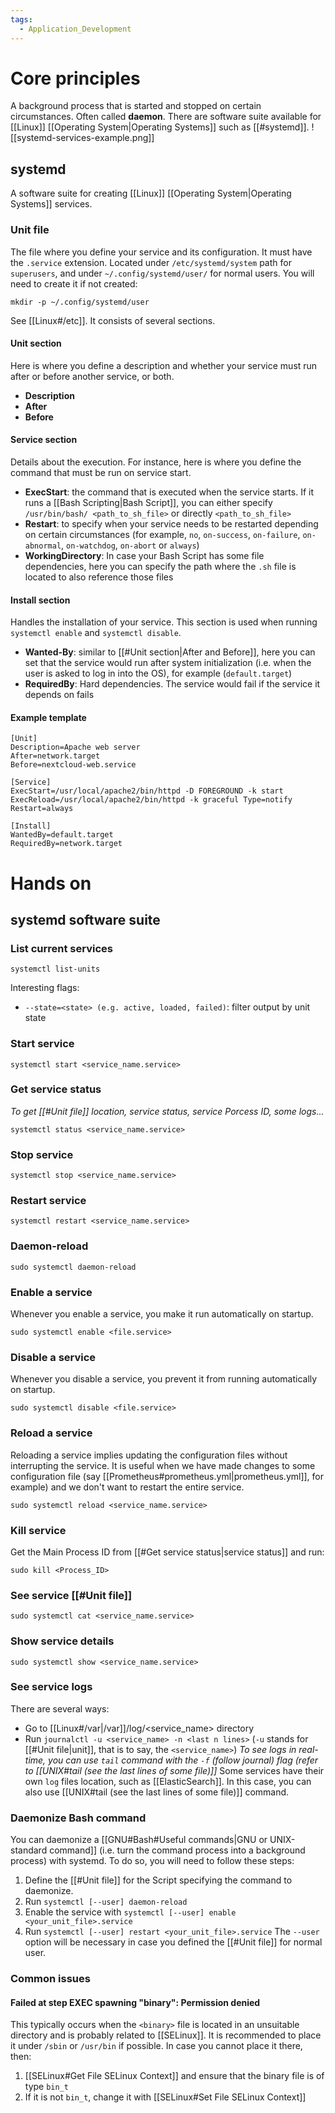 ```yaml
---
tags:
  - Application_Development
---
```

# Core principles
A background process that is started and stopped on certain circumstances. Often called **daemon**.
There are software suite available for [[Linux]] [[Operating System|Operating Systems]] such as [[#systemd]].
![[systemd-services-example.png]]
## systemd
A software suite for creating [[Linux]] [[Operating System|Operating Systems]] services.
### Unit file
The file where you define your service and its configuration. It must have the ```.service``` extension.
Located under ```/etc/systemd/system``` path for ```superusers```, and under ```~/.config/systemd/user/``` for normal users. You will need to create it if not created:
```shell
mkdir -p ~/.config/systemd/user
```
See [[Linux#/etc]].
It consists of several sections.
#### Unit section
Here is where you define a description and whether your service must run after or before another service, or both.
- **Description**
- **After**
- **Before**
#### Service section
Details about the execution. For instance, here is where you define the command that must be run on service start.
- **ExecStart**: the command that is executed when the service starts. If it runs a [[Bash Scripting|Bash Script]], you can either specify ```/usr/bin/bash/ <path_to_sh_file>``` or directly ```<path_to_sh_file>```
- **Restart**: to specify when your service needs to be restarted depending on certain circumstances (for example, ```no```, ```on-success```, ```on-failure```, ```on-abnormal```, ```on-watchdog```, ```on-abort``` or ```always```)
- **WorkingDirectory**: In case your Bash Script has some file dependencies, here you can specify the path where the ```.sh``` file is located to also reference those files
#### Install section
Handles the installation of your service. This section is used when running ```systemctl enable``` and ```systemctl disable```.
- **Wanted-By**: similar to [[#Unit section|After and Before]], here you can set that the service would run after system initialization (i.e. when the user is asked to log in into the OS), for example (```default.target```)
- **RequiredBy**: Hard dependencies. The service would fail if the service it depends on fails
#### Example template
```
[Unit]
Description=Apache web server
After=network.target
Before=nextcloud-web.service

[Service]
ExecStart=/usr/local/apache2/bin/httpd -D FOREGROUND -k start ExecReload=/usr/local/apache2/bin/httpd -k graceful Type=notify Restart=always 

[Install]
WantedBy=default.target
RequiredBy=network.target
```
# Hands on
## systemd software suite
### List current services
```shell
systemctl list-units
```
Interesting flags:
- `--state=<state> (e.g. active, loaded, failed)`: filter output by unit state
### Start service
```shell
systemctl start <service_name.service>
```
### Get service status
_To get [[#Unit file]] location, service status, service Porcess ID, some logs..._
```shell
systemctl status <service_name.service>
```
### Stop service
```shell
systemctl stop <service_name.service>
```
### Restart service
```shell
systemctl restart <service_name.service>
```
### Daemon-reload
```shell
sudo systemctl daemon-reload
```
### Enable a service
Whenever you enable a service, you make it run automatically on startup.
```shell
sudo systemctl enable <file.service>
```
### Disable a service
Whenever you disable a service, you prevent it from running automatically on startup.
```shell
sudo systemctl disable <file.service>
```
### Reload a service
Reloading a service implies updating the configuration files without interrupting the service. It is useful when we have made changes to some configuration file (say [[Prometheus#prometheus.yml|prometheus.yml]], for example) and we don't want to restart the entire service.
```shell
sudo systemctl reload <service_name.service>
```
### Kill service
Get the Main Process ID from [[#Get service status|service status]] and run:
```shell
sudo kill <Process_ID>
```
### See service [[#Unit file]]
```shell
sudo systemctl cat <service_name.service>
```
### Show service details
```shell
sudo systemctl show <service_name.service>
```
### See service logs
There are several ways:
- Go to [[Linux#/var|/var]]/log/<service_name> directory
- Run `journalctl -u <service_name> -n <last n lines>` (`-u` stands for [[#Unit file|unit]], that is to say, the `<service_name>`)
_To see logs in real-time, you can use `tail` command with the `-f` (follow journal) flag (refer to [[UNIX#tail (see the last lines of some file)]]_
Some services have their own `log` files location, such as [[ElasticSearch]]. In this case, you can also use [[UNIX#tail (see the last lines of some file)]] command.
### Daemonize Bash command
You can daemonize a [[GNU#Bash#Useful commands|GNU or UNIX-standard command]] (i.e. turn the command process into a background process) with systemd. To do so, you will need to follow these steps:
1. Define the [[#Unit file]] for the Script specifying the command to daemonize.
2. Run ```systemctl [--user] daemon-reload```
3. Enable the service with ```systemctl [--user] enable <your_unit_file>.service```
4. Run ```systemctl [--user] restart <your_unit_file>.service```
The ```--user``` option will be necessary in case you defined the [[#Unit file]] for normal user.

### Common issues
#### Failed at step EXEC spawning "binary": Permission denied
This typically occurs when the `<binary>` file is located in an unsuitable directory and is probably related to [[SELinux]]. It is recommended to place it under `/sbin` or `/usr/bin` if possible.
In case you cannot place it there, then:
1. [[SELinux#Get File SELinux Context]] and ensure that the binary file is of type `bin_t`
2. If it is not `bin_t`, change it with [[SELinux#Set File SELinux Context]]